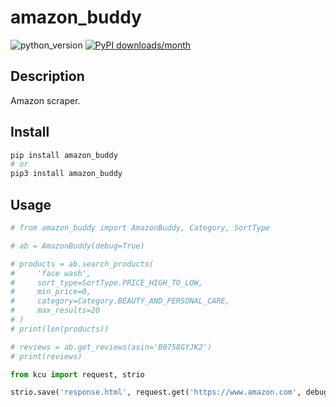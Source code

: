# amazon_buddy

![python_version](https://img.shields.io/static/v1?label=Python&message=3.5%20|%203.6%20|%203.7&color=blue) [![PyPI downloads/month](https://img.shields.io/pypi/dm/amazon_buddy?logo=pypi&logoColor=white)](https://pypi.python.org/pypi/amazon_buddy)

## Description

Amazon scraper.

## Install

~~~~bash
pip install amazon_buddy
# or
pip3 install amazon_buddy
~~~~

## Usage

~~~~python
# from amazon_buddy import AmazonBuddy, Category, SortType

# ab = AmazonBuddy(debug=True)

# products = ab.search_products(
#     'face wash',
#     sort_type=SortType.PRICE_HIGH_TO_LOW,
#     min_price=0,
#     category=Category.BEAUTY_AND_PERSONAL_CARE,
#     max_results=20
# )
# print(len(products))

# reviews = ab.get_reviews(asin='B0758GYJK2')
# print(reviews)

from kcu import request, strio

strio.save('response.html', request.get('https://www.amazon.com', debug=True, max_request_try_count=1).text)
~~~~